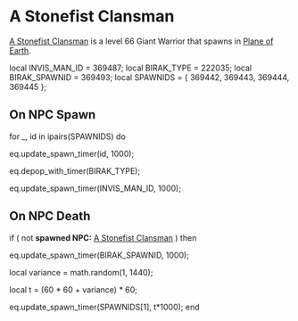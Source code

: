 # A Stonefist Clansman



[A Stonefist Clansman](/npc/222009) is a level 66 Giant Warrior that spawns in [Plane of Earth](/zone/222).

local INVIS_MAN_ID = 369487;
local BIRAK_TYPE = 222035;
local BIRAK_SPAWNID = 369493;
local SPAWNIDS = { 369442, 369443, 369444, 369445 };




## On NPC Spawn

for _, id in ipairs(SPAWNIDS) do


eq.update_spawn_timer(id, 1000);

eq.depop_with_timer(BIRAK_TYPE);

eq.update_spawn_timer(INVIS_MAN_ID, 1000);


## On NPC Death


if ( not **spawned NPC:**  [A Stonefist Clansman](/npc/222009) ) then 



eq.update_spawn_timer(BIRAK_SPAWNID, 1000);





local variance = math.random(1, 1440);


local t = (60 * 60 + variance) * 60; 


eq.update_spawn_timer(SPAWNIDS[1], t*1000);
end
